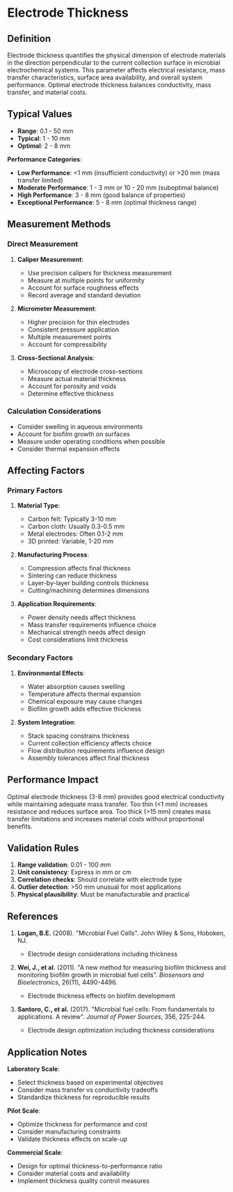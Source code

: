 <!--
Parameter ID: electrode_thickness
Category: materials
Generated: 2025-01-16T12:22:00.000Z
-->

# Electrode Thickness

## Definition

Electrode thickness quantifies the physical dimension of electrode materials in
the direction perpendicular to the current collection surface in microbial
electrochemical systems. This parameter affects electrical resistance, mass
transfer characteristics, surface area availability, and overall system
performance. Optimal electrode thickness balances conductivity, mass transfer,
and material costs.

## Typical Values

- **Range**: 0.1 - 50 mm
- **Typical**: 1 - 10 mm
- **Optimal**: 2 - 8 mm

**Performance Categories**:

- **Low Performance**: <1 mm (insufficient conductivity) or >20 mm (mass
  transfer limited)
- **Moderate Performance**: 1 - 3 mm or 10 - 20 mm (suboptimal balance)
- **High Performance**: 3 - 8 mm (good balance of properties)
- **Exceptional Performance**: 5 - 8 mm (optimal thickness range)

## Measurement Methods

### Direct Measurement

1. **Caliper Measurement**:

   - Use precision calipers for thickness measurement
   - Measure at multiple points for uniformity
   - Account for surface roughness effects
   - Record average and standard deviation

2. **Micrometer Measurement**:

   - Higher precision for thin electrodes
   - Consistent pressure application
   - Multiple measurement points
   - Account for compressibility

3. **Cross-Sectional Analysis**:
   - Microscopy of electrode cross-sections
   - Measure actual material thickness
   - Account for porosity and voids
   - Determine effective thickness

### Calculation Considerations

- Consider swelling in aqueous environments
- Account for biofilm growth on surfaces
- Measure under operating conditions when possible
- Consider thermal expansion effects

## Affecting Factors

### Primary Factors

1. **Material Type**:

   - Carbon felt: Typically 3-10 mm
   - Carbon cloth: Usually 0.3-0.5 mm
   - Metal electrodes: Often 0.1-2 mm
   - 3D printed: Variable, 1-20 mm

2. **Manufacturing Process**:

   - Compression affects final thickness
   - Sintering can reduce thickness
   - Layer-by-layer building controls thickness
   - Cutting/machining determines dimensions

3. **Application Requirements**:
   - Power density needs affect thickness
   - Mass transfer requirements influence choice
   - Mechanical strength needs affect design
   - Cost considerations limit thickness

### Secondary Factors

1. **Environmental Effects**:

   - Water absorption causes swelling
   - Temperature affects thermal expansion
   - Chemical exposure may cause changes
   - Biofilm growth adds effective thickness

2. **System Integration**:
   - Stack spacing constrains thickness
   - Current collection efficiency affects choice
   - Flow distribution requirements influence design
   - Assembly tolerances affect final thickness

## Performance Impact

Optimal electrode thickness (3-8 mm) provides good electrical conductivity while
maintaining adequate mass transfer. Too thin (<1 mm) increases resistance and
reduces surface area. Too thick (>15 mm) creates mass transfer limitations and
increases material costs without proportional benefits.

## Validation Rules

1. **Range validation**: 0.01 - 100 mm
2. **Unit consistency**: Express in mm or cm
3. **Correlation checks**: Should correlate with electrode type
4. **Outlier detection**: >50 mm unusual for most applications
5. **Physical plausibility**: Must be manufacturable and practical

## References

1. **Logan, B.E.** (2008). "Microbial Fuel Cells". John Wiley & Sons, Hoboken,
   NJ.

   - Electrode design considerations including thickness

2. **Wei, J., et al.** (2011). "A new method for measuring biofilm thickness and
   monitoring biofilm growth in microbial fuel cells". _Biosensors and
   Bioelectronics_, 26(11), 4490-4496.

   - Electrode thickness effects on biofilm development

3. **Santoro, C., et al.** (2017). "Microbial fuel cells: From fundamentals to
   applications. A review". _Journal of Power Sources_, 356, 225-244.
   - Electrode design optimization including thickness considerations

## Application Notes

**Laboratory Scale**:

- Select thickness based on experimental objectives
- Consider mass transfer vs conductivity tradeoffs
- Standardize thickness for reproducible results

**Pilot Scale**:

- Optimize thickness for performance and cost
- Consider manufacturing constraints
- Validate thickness effects on scale-up

**Commercial Scale**:

- Design for optimal thickness-to-performance ratio
- Consider material costs and availability
- Implement thickness quality control measures
